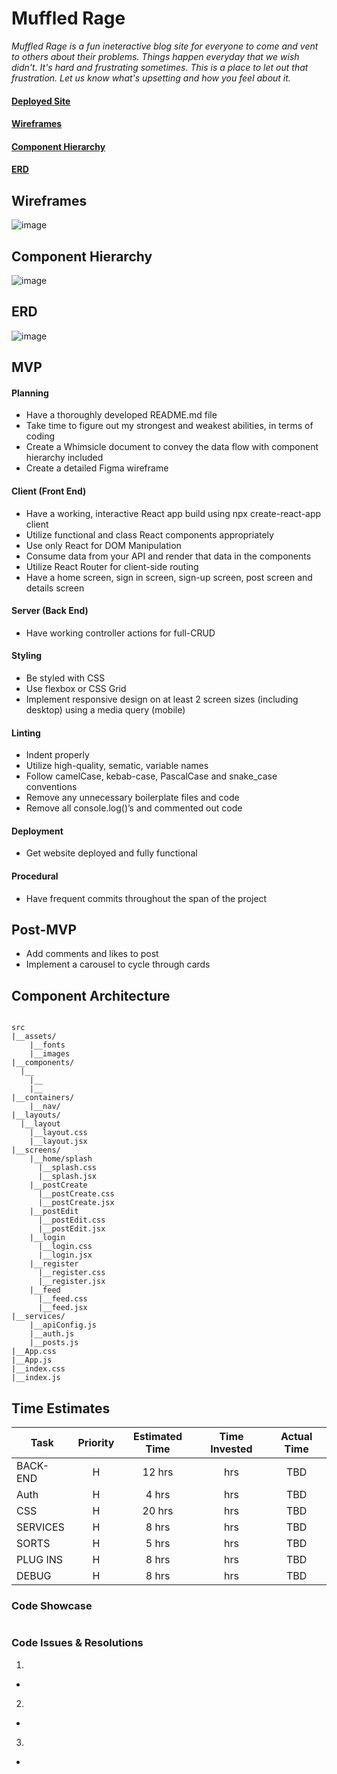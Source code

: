 # Muffled Rage

_Muffled Rage is a fun ineteractive blog site for everyone to come and vent to others about their problems. Things happen everyday that we wish didn't. It's hard and frustrating sometimes. This is a place to let out that frustration. Let us know what's upsetting and how you feel about it._
#### [Deployed Site]()

#### [Wireframes](https://www.figma.com/file/IDihqsK8ipVgWMYLPBH7ht/MUFFLED-RAGE?node-id=0%3A1)

#### [Component Hierarchy](https://whimsical.com/p4-DveukFCag5E77ePgU72obf)

#### [ERD](https://drive.google.com/file/d/1jm_TARvJTkAGDhXE9THKfxuuQdFMHo9f/view?usp=sharing)

## Wireframes

![image](https://i.imgur.com/0ecp8aT.jpg)

## Component Hierarchy

![image](https://user-images.githubusercontent.com/90884113/145636117-a31ca076-eb4e-4cd0-a73f-52b8d311c2cb.png)

## ERD

![image](![image](https://user-images.githubusercontent.com/90884113/145636734-851aea2a-fccd-4ebe-a6d9-e062eb8b490c.png)
)

## MVP
#### Planning 
*	Have a thoroughly developed README.md file
*	Take time to figure out my strongest and weakest abilities, in terms of coding
*	Create a Whimsicle document to convey the data flow with component hierarchy included
*	Create a detailed Figma wireframe

#### Client (Front End)
*	Have a working, interactive React app build using npx create-react-app client
*	Utilize functional and class React components appropriately
*	Use only React for DOM Manipulation
*	Consume data from your API and render that data in the components
*	Utilize React Router for client-side routing
*	Have a home screen, sign in screen, sign-up screen, post screen and details screen

#### Server (Back End)
* Have working controller actions for full-CRUD

#### Styling
*	Be styled with CSS
*	Use flexbox or CSS Grid
*	Implement responsive design on at least 2 screen sizes (including desktop) using a media query (mobile)

#### Linting
*	Indent properly
*	Utilize high-quality, sematic, variable names
*	Follow camelCase, kebab-case, PascalCase and snake_case conventions
*	Remove any unnecessary boilerplate files and code
*	Remove all console.log()’s and commented out code

#### Deployment
*	Get website deployed and fully functional

#### Procedural
*	Have frequent commits throughout the span of the project


## Post-MVP
* Add comments and likes to post
* Implement a carousel to cycle through cards

## Component Architecture

```

src
|__assets/
    |__fonts
    |__images
|__components/
  |__
    |__
    |__
|__containers/
    |__nav/
|__layouts/
  |__layout
    |__layout.css
    |__layout.jsx
|__screens/
    |__home/splash
      |__splash.css
      |__splash.jsx
    |__postCreate
      |__postCreate.css
      |__postCreate.jsx
    |__postEdit
      |__postEdit.css
      |__postEdit.jsx
    |__login
      |__login.css
      |__login.jsx
    |__register
      |__register.css
      |__register.jsx
    |__feed
      |__feed.css
      |__feed.jsx
|__services/
    |__apiConfig.js
    |__auth.js
    |__posts.js
|__App.css
|__App.js
|__index.css
|__index.js

```


## Time Estimates

| Task        | Priority | Estimated Time | Time Invested | Actual Time |
| ----------- | :------: | :------------: | :-----------: | :---------: |
| BACK-END | H | 12 hrs |  hrs | TBD |
| Auth | H | 4 hrs |  hrs | TBD |
| CSS | H | 20 hrs |  hrs | TBD |
| SERVICES | H | 8 hrs |  hrs | TBD |
| SORTS | H | 5 hrs |  hrs | TBD |
| PLUG INS | H | 8 hrs |  hrs | TBD |
| DEBUG | H | 8 hrs |  hrs | TBD |


### Code Showcase
```

```

### Code Issues & Resolutions
1. 
* 
2. 
* 
3. 
* 
